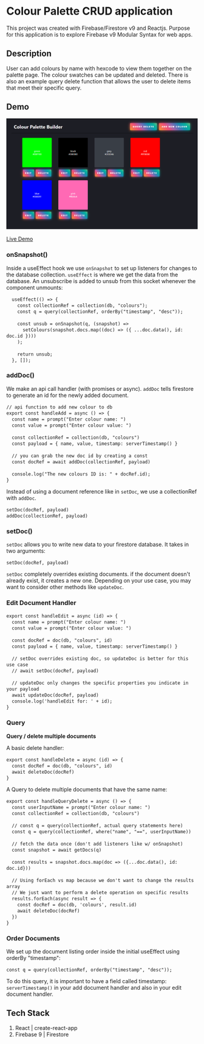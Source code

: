 # Colour Palette CRUD application

This project was created with Firebase/Firestore v9 and Reactjs. Purpose for this application is to explore Firebase v9 Modular Syntax for web apps.

## Description

User can add colours by name with hexcode to view them together on the palette page. The colour swatches can be updated and deleted. There is also an example query delete function that allows the user to delete items that meet their specific query. 

## Demo

![Colour Palette Page](src/assets/palette-page.png "Colour Palette App Main Page")

[Live Demo](https://colour-palette-builder.web.app "live demo")

### onSnapshot()

Inside a useEffect hook we use `onSnapshot` to set up listeners for changes to the database collection. `useEffect` is where we get the data from the database. An unsubscribe is added to unsub from this socket whenever the component unmounts:

```
  useEffect(() => {
    const collectionRef = collection(db, "colours");
    const q = query(collectionRef, orderBy("timestamp", "desc"));

    const unsub = onSnapshot(q, (snapshot) =>
      setColours(snapshot.docs.map((doc) => ({ ...doc.data(), id: doc.id })))
    );

    return unsub;
  }, []);
  ```

### addDoc()

We make an api call handler (with promises or async). `addDoc` tells firestore to generate an id for the newly added document. 
```
// api function to add new colour to db
export const handleAdd = async () => {
  const name = prompt("Enter colour name: ")
  const value = prompt("Enter colour value: ")

  const collectionRef = collection(db, "colours")
  const payload = { name, value, timestamp: serverTimestamp() }

  // you can grab the new doc id by creating a const
  const docRef = await addDoc(collectionRef, payload)

  console.log("The new colours ID is: " + docRef.id);
}
```
Instead of using a document reference like in `setDoc`, we use a collectionRef with `addDoc`.

```
setDoc(docRef, payload)
addDoc(collectionRef, payload)
```


### setDoc()

`setDoc` allows you to write new data to your firestore database. It takes in two arguments:

```
setDoc(docRef, payload)
```

`setDoc` completely overrides existing documents. if the document doesn't already exist, it creates a new one. Depending on your use case, you may want to consider other methods like `updateDoc`.

### Edit Document Handler

```
export const handleEdit = async (id) => {
  const name = prompt("Enter colour name: ")
  const value = prompt("Enter colour value: ")

  const docRef = doc(db, "colours", id)
  const payload = { name, value, timestamp: serverTimestamp() }

  // setDoc overrides existing doc, so updateDoc is better for this use case
  // await setDoc(docRef, payload)

  // updateDoc only changes the specific properties you indicate in your payload
  await updateDoc(docRef, payload)
  console.log('handleEdit for: ' + id);
}
```

### Query

**Query / delete multiple documents**

A basic delete handler:

```
export const handleDelete = async (id) => {
  const docRef = doc(db, "colours", id)
  await deleteDoc(docRef)
}
```

A Query to delete multiple documents that have the same name:

```
export const handleQueryDelete = async () => {
  const userInputName = prompt("Enter colour name: ")
  const collectionRef = collection(db, "colours")

  // const q = query(collectionRef, actual query statements here)
  const q = query(collectionRef, where("name", "==", userInputName))

  // fetch the data once (don't add listeners like w/ onSnapshot)
  const snapshot = await getDocs(q)

  const results = snapshot.docs.map(doc => ({...doc.data(), id: doc.id}))

  // Using forEach vs map because we don't want to change the results array
  // We just want to perform a delete operation on specific results
  results.forEach(async result => {
    const docRef = doc(db, 'colours', result.id)
    await deleteDoc(docRef)
  })
}
```

### Order Documents

We set up the document listing order inside the initial useEffect using orderBy "timestamp":

```
const q = query(collectionRef, orderBy("timestamp", "desc"));
```

To do this query, it is important to have a field called timestamp: `serverTimestamp()` in your add document handler and also in your edit document handler.

## Tech Stack

1. React | create-react-app
2. Firebase 9 | Firestore
